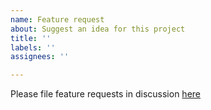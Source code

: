 ```yaml
---
name: Feature request
about: Suggest an idea for this project
title: ''
labels: ''
assignees: ''

---
```


Please file feature requests in discussion [here](https://github.com/samuelstroschein/bromb/discussions/new?category=feature-request)

